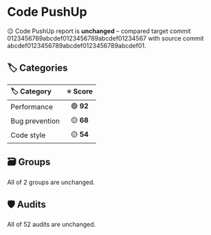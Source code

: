 # Code PushUp

😐 Code PushUp report is **unchanged** – compared target commit 0123456789abcdef0123456789abcdef01234567 with source commit abcdef0123456789abcdef0123456789abcdef01.

## 🏷️ Categories

|🏷️ Category|⭐ Score|
|:--|:--:|
|Performance|🟢 **92**|
|Bug prevention|🟡 **68**|
|Code style|🟡 **54**|

## 🗃️ Groups

All of 2 groups are unchanged.
## 🛡️ Audits

All of 52 audits are unchanged.